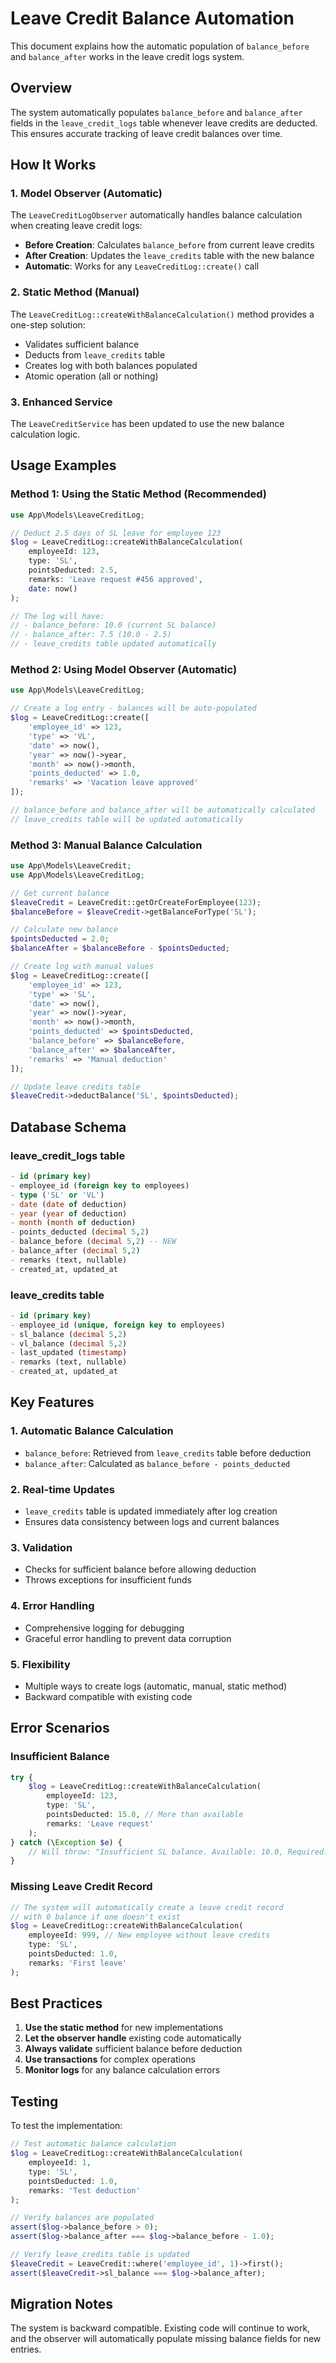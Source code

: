 # Leave Credit Balance Automation

This document explains how the automatic population of `balance_before` and `balance_after` works in the leave credit logs system.

## Overview

The system automatically populates `balance_before` and `balance_after` fields in the `leave_credit_logs` table whenever leave credits are deducted. This ensures accurate tracking of leave credit balances over time.

## How It Works

### 1. Model Observer (Automatic)
The `LeaveCreditLogObserver` automatically handles balance calculation when creating leave credit logs:

- **Before Creation**: Calculates `balance_before` from current leave credits
- **After Creation**: Updates the `leave_credits` table with the new balance
- **Automatic**: Works for any `LeaveCreditLog::create()` call

### 2. Static Method (Manual)
The `LeaveCreditLog::createWithBalanceCalculation()` method provides a one-step solution:

- Validates sufficient balance
- Deducts from `leave_credits` table
- Creates log with both balances populated
- Atomic operation (all or nothing)

### 3. Enhanced Service
The `LeaveCreditService` has been updated to use the new balance calculation logic.

## Usage Examples

### Method 1: Using the Static Method (Recommended)

```php
use App\Models\LeaveCreditLog;

// Deduct 2.5 days of SL leave for employee 123
$log = LeaveCreditLog::createWithBalanceCalculation(
    employeeId: 123,
    type: 'SL',
    pointsDeducted: 2.5,
    remarks: 'Leave request #456 approved',
    date: now()
);

// The log will have:
// - balance_before: 10.0 (current SL balance)
// - balance_after: 7.5 (10.0 - 2.5)
// - leave_credits table updated automatically
```

### Method 2: Using Model Observer (Automatic)

```php
use App\Models\LeaveCreditLog;

// Create a log entry - balances will be auto-populated
$log = LeaveCreditLog::create([
    'employee_id' => 123,
    'type' => 'VL',
    'date' => now(),
    'year' => now()->year,
    'month' => now()->month,
    'points_deducted' => 1.0,
    'remarks' => 'Vacation leave approved'
]);

// balance_before and balance_after will be automatically calculated
// leave_credits table will be updated automatically
```

### Method 3: Manual Balance Calculation

```php
use App\Models\LeaveCredit;
use App\Models\LeaveCreditLog;

// Get current balance
$leaveCredit = LeaveCredit::getOrCreateForEmployee(123);
$balanceBefore = $leaveCredit->getBalanceForType('SL');

// Calculate new balance
$pointsDeducted = 2.0;
$balanceAfter = $balanceBefore - $pointsDeducted;

// Create log with manual values
$log = LeaveCreditLog::create([
    'employee_id' => 123,
    'type' => 'SL',
    'date' => now(),
    'year' => now()->year,
    'month' => now()->month,
    'points_deducted' => $pointsDeducted,
    'balance_before' => $balanceBefore,
    'balance_after' => $balanceAfter,
    'remarks' => 'Manual deduction'
]);

// Update leave credits table
$leaveCredit->deductBalance('SL', $pointsDeducted);
```

## Database Schema

### leave_credit_logs table
```sql
- id (primary key)
- employee_id (foreign key to employees)
- type ('SL' or 'VL')
- date (date of deduction)
- year (year of deduction)
- month (month of deduction)
- points_deducted (decimal 5,2)
- balance_before (decimal 5,2) -- NEW
- balance_after (decimal 5,2)
- remarks (text, nullable)
- created_at, updated_at
```

### leave_credits table
```sql
- id (primary key)
- employee_id (unique, foreign key to employees)
- sl_balance (decimal 5,2)
- vl_balance (decimal 5,2)
- last_updated (timestamp)
- remarks (text, nullable)
- created_at, updated_at
```

## Key Features

### 1. Automatic Balance Calculation
- `balance_before`: Retrieved from `leave_credits` table before deduction
- `balance_after`: Calculated as `balance_before - points_deducted`

### 2. Real-time Updates
- `leave_credits` table is updated immediately after log creation
- Ensures data consistency between logs and current balances

### 3. Validation
- Checks for sufficient balance before allowing deduction
- Throws exceptions for insufficient funds

### 4. Error Handling
- Comprehensive logging for debugging
- Graceful error handling to prevent data corruption

### 5. Flexibility
- Multiple ways to create logs (automatic, manual, static method)
- Backward compatible with existing code

## Error Scenarios

### Insufficient Balance
```php
try {
    $log = LeaveCreditLog::createWithBalanceCalculation(
        employeeId: 123,
        type: 'SL',
        pointsDeducted: 15.0, // More than available
        remarks: 'Leave request'
    );
} catch (\Exception $e) {
    // Will throw: "Insufficient SL balance. Available: 10.0, Required: 15.0"
}
```

### Missing Leave Credit Record
```php
// The system will automatically create a leave credit record
// with 0 balance if one doesn't exist
$log = LeaveCreditLog::createWithBalanceCalculation(
    employeeId: 999, // New employee without leave credits
    type: 'SL',
    pointsDeducted: 1.0,
    remarks: 'First leave'
);
```

## Best Practices

1. **Use the static method** for new implementations
2. **Let the observer handle** existing code automatically
3. **Always validate** sufficient balance before deduction
4. **Use transactions** for complex operations
5. **Monitor logs** for any balance calculation errors

## Testing

To test the implementation:

```php
// Test automatic balance calculation
$log = LeaveCreditLog::createWithBalanceCalculation(
    employeeId: 1,
    type: 'SL',
    pointsDeducted: 1.0,
    remarks: 'Test deduction'
);

// Verify balances are populated
assert($log->balance_before > 0);
assert($log->balance_after === $log->balance_before - 1.0);

// Verify leave_credits table is updated
$leaveCredit = LeaveCredit::where('employee_id', 1)->first();
assert($leaveCredit->sl_balance === $log->balance_after);
```

## Migration Notes

The system is backward compatible. Existing code will continue to work, and the observer will automatically populate missing balance fields for new entries.


















